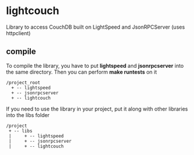 # lightcouch
Library to access CouchDB built on LightSpeed and JsonRPCServer (uses httpclient)

## compile

To compile the library, you have to put **lightspeed** and **jsonrpcserver** into the same directory. Then you can perform **make runtests** on it

```
/project_root
  + -- lightspeed
  + -- jsonrpcserver
  + -- lightcouch
```

If you need to use the library in your project, put it along with other libraries into the libs folder

```
/project
 + -- libs
 |     + -- lightspeed
 |     + -- jsonrpcserver
 |     + -- lightcouch
 ```
 
